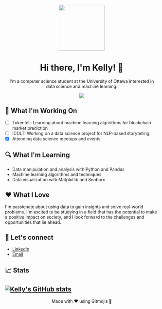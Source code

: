 <p align="center">
  <img src="[logo](https://user-images.githubusercontent.com/101918739/219254618-935733c8-e9fc-40d6-8d8a-a8b397d2e6ef.PNG)" width="150" height="150">
</p>
<h1 align="center">Hi there, I'm Kelly! 👋 </h1>

<p align="center">
  I'm a computer science student at the University of Ottawa interested in data science and machine learning.
</p>

<p align="center">
  <a href="https://www.linkedin.com/in/[your-linkedin-url]">
    <img src="https://img.shields.io/badge/-LinkedIn-blue?style=flat-square&logo=Linkedin&logoColor=white&link=[your-linkedin-url]">
  </a>
</p>

## 🚀 What I'm Working On

- [ ] Tokentell: Learning about machine learning algorithms for blockchain market prediction
- [ ] ICOLT: Working on a data science project for NLP-based storytelling
- [x] Attending data science meetups and events

## 🔍 What I'm Learning

- Data manipulation and analysis with Python and Pandas
- Machine learning algorithms and techniques
- Data visualization with Matplotlib and Seaborn

## ❤️ What I Love

I'm passionate about using data to gain insights and solve real-world problems. I'm excited to be studying in a field that has the potential to make a positive impact on society, and I look forward to the challenges and opportunities that lie ahead.

## 💬 Let's connect

- [LinkedIn](https://www.linkedin.com/in/kellygaoCS/)
- [Email](kellygao@live.ca)

## 📈 Stats

[![Kelly's GitHub stats](https://github-readme-stats.vercel.app/api?username=gao-kelly&count_private=true&show_icons=true&theme=radical)](https://github.com/gao-kelly/github-readme-stats)
---

<p align="center">
  Made with ❤️ using Gitmojis 🚀
</p>
